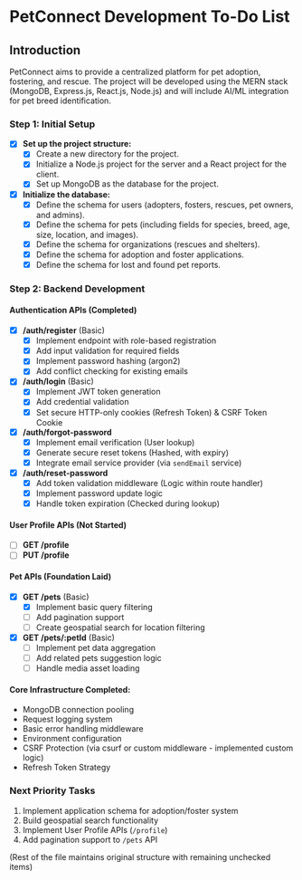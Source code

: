 # PetConnect Development To-Do List

## Introduction

PetConnect aims to provide a centralized platform for pet adoption, fostering, and rescue. The project will be developed using the MERN stack (MongoDB, Express.js, React.js, Node.js) and will include AI/ML integration for pet breed identification.

### Step 1: Initial Setup

- [x] **Set up the project structure:**
    - [x] Create a new directory for the project.
    - [x] Initialize a Node.js project for the server and a React project for the client.
    - [x] Set up MongoDB as the database for the project.

- [x] **Initialize the database:**
    - [x] Define the schema for users (adopters, fosters, rescues, pet owners, and admins).
    - [x] Define the schema for pets (including fields for species, breed, age, size, location, and images).
    - [x] Define the schema for organizations (rescues and shelters).
    - [x] Define the schema for adoption and foster applications.
    - [x] Define the schema for lost and found pet reports.

### Step 2: Backend Development

#### Authentication APIs (Completed)
- [x] **/auth/register** (Basic)
  - [x] Implement endpoint with role-based registration
  - [x] Add input validation for required fields
  - [x] Implement password hashing (argon2)
  - [x] Add conflict checking for existing emails

- [x] **/auth/login** (Basic)
  - [x] Implement JWT token generation
  - [x] Add credential validation
  - [x] Set secure HTTP-only cookies (Refresh Token) & CSRF Token Cookie

- [x] **/auth/forgot-password**
  - [x] Implement email verification (User lookup)
  - [x] Generate secure reset tokens (Hashed, with expiry)
  - [x] Integrate email service provider (via `sendEmail` service)

- [x] **/auth/reset-password**
  - [x] Add token validation middleware (Logic within route handler)
  - [x] Implement password update logic
  - [x] Handle token expiration (Checked during lookup)

#### User Profile APIs (Not Started)
- [ ] **GET /profile**
- [ ] **PUT /profile**

#### Pet APIs (Foundation Laid)
- [x] **GET /pets** (Basic)
  - [x] Implement basic query filtering
  - [ ] Add pagination support
  - [ ] Create geospatial search for location filtering

- [x] **GET /pets/:petId** (Basic)
  - [ ] Implement pet data aggregation
  - [ ] Add related pets suggestion logic
  - [ ] Handle media asset loading

#### Core Infrastructure Completed:
- MongoDB connection pooling
- Request logging system
- Basic error handling middleware
- Environment configuration
- CSRF Protection (via csurf or custom middleware - implemented custom logic)
- Refresh Token Strategy

### Next Priority Tasks
1. Implement application schema for adoption/foster system
2. Build geospatial search functionality
3. Implement User Profile APIs (`/profile`)
4. Add pagination support to `/pets` API

(Rest of the file maintains original structure with remaining unchecked items)